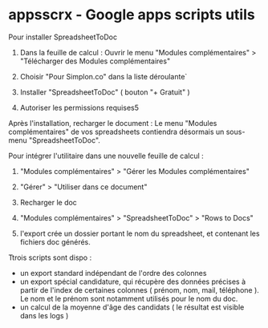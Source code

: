 # appsscrx - Google apps scripts utils

Pour installer SpreadsheetToDoc

1. Dans la feuille de calcul : Ouvrir le menu "Modules complémentaires" > "Télécharger des Modules complémentaires"

2. Choisir "Pour Simplon.co" dans la liste déroulante`

3. Installer "SpreadsheetToDoc" ( bouton "+ Gratuit" )
4. Autoriser les permissions requises5

Après l'installation, recharger le document : Le menu "Modules complémentaires" de vos spreadsheets contiendra désormais un sous-menu "SpreadsheetToDoc".

Pour intégrer l'utilitaire dans une nouvelle feuille de calcul :
1. "Modules complémentaires" > "Gérer les Modules complémentaires"

2. "Gérer" > "Utiliser dans ce document"

3. Recharger le doc

4. "Modules complémentaires" > "SpreadsheetToDoc" > "Rows to Docs"
5. l'export crée un dossier portant le nom du spreadsheet, et contenant les fichiers doc générés. 

Ttrois scripts sont dispo : 
- un export standard indépendant de l'ordre des colonnes
- un export spécial candidature, qui récupère des données précises à partir de l'index de certaines colonnes ( prénom, nom, mail, téléphone ). Le nom et le prénom sont notamment utilisés pour le nom du doc.
- un calcul de la moyenne d'âge des candidats ( le résultat est visible dans les logs )
